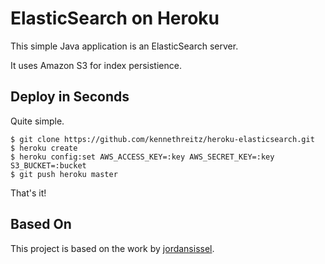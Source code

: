 # ElasticSearch on Heroku

This simple Java application is an ElasticSearch server.

It uses Amazon S3 for index persistience.

## Deploy in Seconds

Quite simple.

    $ git clone https://github.com/kennethreitz/heroku-elasticsearch.git
    $ heroku create
    $ heroku config:set AWS_ACCESS_KEY=:key AWS_SECRET_KEY=:key S3_BUCKET=:bucket
    $ git push heroku master

That's it!

## Based On

This project is based on the work by [jordansissel](https://github.com/jordansissel/elasticsearch-on-heroku).
